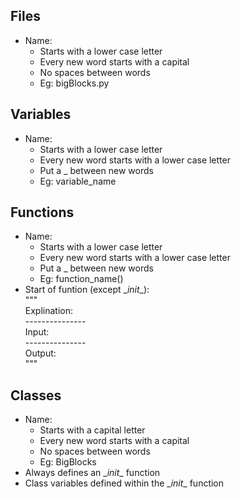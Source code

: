 
## Files

* Name:
    * Starts with a lower case letter
    * Every new word starts with a capital
    * No spaces between words
    * Eg: bigBlocks.py

## Variables

* Name:
    * Starts with a lower case letter
    * Every new word starts with a lower case letter
    * Put a _ between new words
    * Eg: variable_name

## Functions

* Name:
    * Starts with a lower case letter
    * Every new word starts with a lower case letter
    * Put a _ between new words
    * Eg: function_name()
* Start of funtion (except \__init__):<br />
    """<br />
    Explination:<br />
    ---------------<br />
    Input:<br />
    ---------------<br />
    Output:<br />
    """<br />

## Classes

* Name:
    * Starts with a capital letter
    * Every new word starts with a capital
    * No spaces between words
    * Eg: BigBlocks
* Always defines an \__init__ function
* Class variables defined within the \__init__ function
